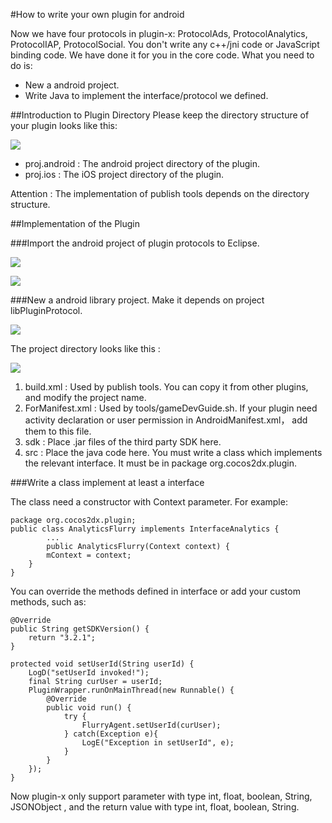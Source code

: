 #How to write your own plugin for android

Now we have four protocols in plugin-x: ProtocolAds, ProtocolAnalytics, ProtocolIAP, ProtocolSocial. You don't write any c++/jni code or JavaScript binding code. We have done it for you in the core code. What you need to do is:

- New a android project.
- Write Java to implement the interface/protocol we defined.

##Introduction to Plugin Directory
Please keep the directory structure of your plugin looks like this:

![](res/Plugin_Dir.jpg)


- proj.android : The android project directory of the plugin.
- proj.ios : The iOS project directory of the plugin.

Attention : The implementation of publish tools depends on the directory structure.

##Implementation of the Plugin

###Import the android project of plugin protocols to Eclipse.

![](res/Plugin_import_protocol1.jpg)

![](res/Plugin_import_protocol2.jpg)

###New a android library project.
Make it depends on project libPluginProtocol.

![](res/Plugin_project_depend.jpg)

The project directory looks like this :

![](res/Plugin_android_dir.jpg)

1. build.xml : Used by publish tools. You can copy it from other plugins, and modify the project name.
2. ForManifest.xml : Used by tools/gameDevGuide.sh. If your plugin need activity declaration or user permission in AndroidManifest.xml， add them to this file.
3. sdk : Place .jar files of the third party SDK here.
4. src : Place the java code here. You must write a class which implements the relevant interface. It must be in package org.cocos2dx.plugin. 
 
###Write a class implement at least a interface

The class need a constructor with Context parameter. For example:

```
package org.cocos2dx.plugin;
public class AnalyticsFlurry implements InterfaceAnalytics {
        ...
        public AnalyticsFlurry(Context context) {
        mContext = context;
    }
}
```

You can override the methods defined in interface or add your custom methods, such as:

```
@Override
public String getSDKVersion() {
    return "3.2.1";
}

protected void setUserId(String userId) {
    LogD("setUserId invoked!");
    final String curUser = userId;
    PluginWrapper.runOnMainThread(new Runnable() {
        @Override
        public void run() {
            try {
                FlurryAgent.setUserId(curUser);
            } catch(Exception e){
                LogE("Exception in setUserId", e);
            }
        }
    });
}
```

Now plugin-x only support parameter with type int, float, boolean, String, JSONObject , and the return value with type int, float, boolean, String.